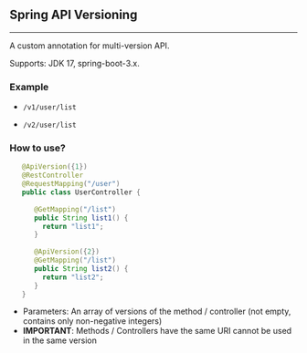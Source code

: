 ## Spring API Versioning

---

A custom annotation for multi-version API.

Supports: JDK 17, spring-boot-3.x.

### Example

- `/v1/user/list`

- `/v2/user/list`

### How to use?

```java
   @ApiVersion({1})
   @RestController
   @RequestMapping("/user")
   public class UserController {
   
      @GetMapping("/list")
      public String list1() {
        return "list1";
      }
      
      @ApiVersion({2})
      @GetMapping("/list")
      public String list2() {
        return "list2";
      }
   }
```

- Parameters: An array of versions of the method / controller (not empty, contains only non-negative integers)
- **IMPORTANT**: Methods / Controllers have the same URI cannot be used in the same version
